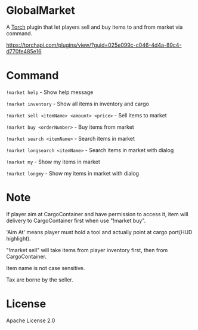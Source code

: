﻿# GlobalMarket
A [Torch](https://torchapi.com/) plugin that let players sell and buy items to and from market via command.

https://torchapi.com/plugins/view/?guid=025e099c-c046-4d4a-89c4-d770fe485e16

# Command
`!market help` - Show help message

`!market inventory` - Show all items in inventory and cargo

`!market sell <itemName> <amount> <price>` - Sell items to market

`!market buy <orderNumber>` - Buy items from market

`!market search <itemName>` - Search items in market

`!market longsearch <itemName>` - Search items in market with dialog

`!market my` - Show my items in market

`!market longmy` - Show my items in market with dialog

# Note
If player aim at CargoContainer and have permission to access it, item will delivery to CargoContainer first when use "!market buy".

'Aim At' means player must hold a tool and actually point at cargo port(HUD highlight).

"!market sell" will take items from player inventory first, then from CargoContainer.

Item name is not case sensitive.

Tax are borne by the seller.

# License
Apache License 2.0
